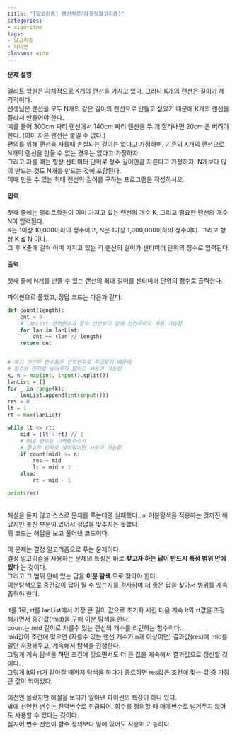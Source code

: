 ```yaml
---
title: "[알고리즘] 랜선자르기(결정알고리즘)"
categories:
- algorithm
tags:
- 알고리즘
- 파이썬
classes: wide
---
```



**문제 설명**
<br>
<br>엘리트 학원은 자체적으로 K개의 랜선을 가지고 있다. 그러나 K개의 랜선은 길이가 제각각이다.
<br>선생님은 랜선을 모두 N개의 같은 길이의 랜선으로 만들고 싶었기 때문에 K개의 랜선을 잘라서 만들어야 한다.
<br>예를 들어 300cm 짜리 랜선에서 140cm 짜리 랜선을 두 개 잘라내면 20cm 은 버려야 한다. (이미 자른 랜선은 붙일 수 없다.)
<br>편의를 위해 랜선을 자를때 손실되는 길이는 없다고 가정하며, 기존의 K개의 랜선으로 N개의 랜선을 만들 수 없는 경우는 없다고 가정하자.
<br>그리고 자를 때는 항상 센티미터 단위로 정수 길이만큼 자른다고 가정하자. N개보다 많이 만드는 것도 N개를 만드는 것에 포함된다.
<br>이때 만들 수 있는 최대 랜선의 길이를 구하는 프로그램을 작성하시오.
<br>
<br>**입력**
<br>
<br>첫째 줄에는 엘리트학원이 이미 가지고 있는 랜선의 개수 K, 그리고 필요한 랜선의 개수 N이 입력된다.
<br>K는 1이상 10,000이하의 정수이고, N은 1이상 1,000,000이하의 정수이다. 그리고 항상 K ≦ N 이다.
<br>그 후 K줄에 걸쳐 이미 가지고 있는 각 랜선의 길이가 센티미터 단위의 정수로 입력된다.
<br>
<br>**출력**
<br>
<br>첫째 줄에 N개를 만들 수 있는 랜선의 최대 길이를 센티미터 단위의 정수로 출력한다.
<br>
<br>파이썬으로 풀었고, 정답 코드는 다음과 같다.

```python
def count(length):
    cnt = 0
    # lanList 전역변수가 함수 선언보다 밑에 선언되어도 사용 가능함
    for lan in lanList:
        cnt += (lan // length)
    return cnt


# 여기 선언된 변수들은 전역변수로 취급되기 때문에
# 함수의 인자로 넣어주지 않아도 사용이 가능함
k, n = map(int, input().split())
lanList = []
for _ in range(k):
    lanList.append(int(input()))
res = 0
lt = 1
rt = max(lanList)

while lt <= rt:
    mid = (lt + rt) // 2
    # mid 변수는 지역변수라서
    # 함수의 인자로 넣어줘야만 사용이 가능함
    if count(mid) >= n:
        res = mid
        lt = mid + 1
    else:
        rt = mid - 1

print(res)

```

<br>해설을 듣지 않고 스스로 문제를 푸는데엔 실패했다..ㅠ 이분탐색을 적용하는 것까진 해냈지만 놓친 부분이 있어서 정답을 맞추지는 못했다.
<br>위 코드는 해답을 보고 풀어낸 코드이다.
<br>
<br>이 문제는 결정 알고리즘으로 푸는 문제이다.
<br>결정 알고리즘을 사용하는 문제의 특징은 바로 **찾고자 하는 답이 반드시 특정 범위 안에 있다** 는 것이다.
<br>그리고 그 범위 안에 있는 답을 **이분 탐색** 으로 찾아야 한다.
<br>이분탐색으로 중간값이 답이 될 수 있는지를 검사하며 더 좋은 답을 찾아서 범위를 계속 좁혀야 한다.
<br>
<br>lt를 1로, rt를 lanList에서 가장 큰 길이 값으로 초기화 시킨 다음 계속 lt와 rt값을 조정해가면서 중간값(mid)을 구해 이분 탐색을 한다.
<br>count는 mid 길이로 자를수 있는 랜선의 개수를 리턴하는 함수이다.
<br>mid값이 조건에 맞으면 (자를수 있는 랜선 개수가 n개 이상이면) 결과값(res)에 mid를 일단 저장해두고, 계속해서 탐색을 진행한다.
<br>그렇게 계속 탐색을 하면 조건에 맞으면서도 더 큰 값을 계속해서 결과값으로 갱신할 것이다.
<br>그렇게 lt와 rt가 같아질 때까지 탐색을 하다가 종료하면 res값은 조건에 맞는 값 중 가장 큰 값이 되어있다.
<br>
<br>이전엔 몰랐지만 해설을 보다가 알아낸 파이썬의 특징이 하나 있다.
<br>밖에 선언된 변수는 전역변수로 취급되어, 함수를 정의할 때 매개변수로 넘겨주지 않아도 사용할 수 있다는 것이다.
<br>심지어 변수 선언이 함수 정의보다 밑에 있어도 사용이 가능하다.
